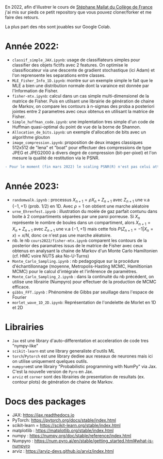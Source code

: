En 2022, afin d'illustrer le cours de [Stéphane Mallat du Collège de France](https://www.di.ens.fr/~mallat/CoursCollege.html) j'ai mis sur pieds ce petit repository que vous pouvez cloner/forker et me faire des retours.

La plus part des nbs sont jouables sur Google Colab.

# Année 2022:
- `classif_simple_JAX.ipynb`: usage de classifiateurs simples pour classifier des objets fictifs avec 2 features. 
On optimise le classifiocateur via une descente de gradient stochastique (ici Adam) et l'on reprensente les separations entre classes.
- `MLE_Fisher_Info_1D.ipynb`: montre sur un exemple simple le fait que le MLE a bien une distribution normale dont la varaince est donnée par l'Information de Fisher.
- `fisher-mtx.ipynb`: calcul dans un cas simple multi-dimensionel de la matrice de Fisher. Puis en utilsant une librairie de génération de chaine de Markov, on compare les contours à n-sigmas des proba a posteriori jointes entre 2 parametres avec ceux obtenus en utilisant la matrice de Fisher.
- `Simple_huffman_code.ipynb`: une implemtation tres simple d'un code de Huffman quasi-optimal du point de vue de la borne de Shannon.
- `Allocation_de_bits.ipynb`: un exemple d'allocation de bits avec un algorithme glouton
- `image_compression.ipynb`: proposition de deux images classiques 512x512 de "lena" et "boat" pour effectuer des compressions de type JPEG et JPEG2000 à divers degré de compression (bit-per-pixel) et l'on mesure la qualité de restitution via le PSNR. 
```diff
- Pour le moment (fin mars 2022) le scaling PSNR(R) n'est pas celui attendu par la theorie pour R>1, ni en JPEG ni en JPEG2000. Nous n'avons pour le moment pas trouver la raison.
```
# Année 2023:
- `randomwalk.ipynb` : processus $X_{n+1} = \rho X_n + Z_{n+1}$ avec $Z_{n+1}$ une v.a $\{-1,+1\}$ (prob. 1/2) en 1D. Avec $\rho=1$ on obtient une marche aléatoire 
- `urne_Ehrenfest.ipynb` : illustration du moèle de gaz parfait contunu dans  boite à 2 compartiments séparées par une paroi porreuse. Si $X_n$ représente le nombre de boules dans un compartiment, alors $X_{n+1} = X_n + Z_{n+1}$ avec $Z_{n+1}$ une v.a $\{-1,+1\}$ mais cette fois $P(Z_{n+1} = −1|X_n = x) = x/N$, donc ce n'est pas une marche aléatoire.
- nb. le nb `cours2022/fisher-mtx.ipynb` comparent les contours de la posterior des paramatres issus de le matrice de  Fisher avec ceux obtenus en analysant la chaine de Markov d'un Monte Carlo Hamiltonien (cf. HMC voire NUTS aka No-U-Turns)  
- `Monte_Carlo_Sampling.ipynb` : nb pedagogique sur la procédure d'échantillonnage (moyenne, Metropolis-Hasting MCMC, Hamiltionian MCMC) pour le calcul d'intégrale et l'inférence de paramètres.
- `Monte_Carlo_Sampling_2.ipynb` : dans la continuité du nb précédent, on utilise une librairie (Numpyro) pour effectuer de la production de MCMC efficace.
- `gibbs_FFT.ipynb` : Phénomène de Gibbs par seuillage dans l'espace de Fourier
- `morlet_wave_1D_2D.ipynb`: Représentation de l'ondelette de Morlet en 1D et 2D

# Librairies
- `Jax` est une library d'auto-differentation et acceleration de code tres "nympy-like"
- `scikit-learn` est une library generaliste d'outils ML
- `torch`/`Pytorch`  est une library dediee aux reseaux de neurones mais ici on utilise uniquement quelques outils. 
- `numpyro`est une librairy "Probabilistic programming with NumPy" via Jax.
C'est la nouvelle version de `Pyro` en Jax. 
- `arviz` et `corner` sont des librairies de presentation de resultats (ex. contour plots) de génération de chaine de Markov.

# Docs des packages
- JAX: https://jax.readthedocs.io
- PyTorch: https://pytorch.org/docs/stable/index.html
- scikit-learn = https://scikit-learn.org/stable/index.html
- matplotlib : https://matplotlib.org/stable/index.html
- numpy : https://numpy.org/doc/stable/reference/index.html
- Numpyro : https://num.pyro.ai/en/stable/getting_started.html#what-is-numpyro
- arviz : https://arviz-devs.github.io/arviz/index.html
